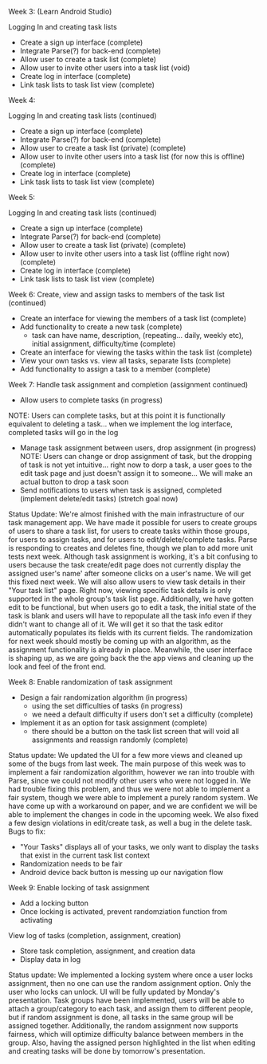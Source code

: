 Week 3:
(Learn Android Studio)

Logging In and creating task lists
- Create a sign up interface (complete)
- Integrate Parse(?) for back-end (complete)
- Allow user to create a task list (complete)
- Allow user to invite other users into a task list (void)
- Create log in interface (complete)
- Link task lists to task list view (complete)


Week 4:


Logging In and creating task lists (continued)
- Create a sign up interface (complete)
- Integrate Parse(?) for back-end (complete)
- Allow user to create a task list (private) (complete)
- Allow user to invite other users into a task list (for now this is offline) (complete)
- Create log in interface (complete)
- Link task lists to task list view (complete)





Week 5:

Logging In and creating task lists (continued)
- Create a sign up interface (complete)
- Integrate Parse(?) for back-end (complete)
- Allow user to create a task list (private) (complete)
- Allow user to invite other users into a task list (offline right now) (complete)
- Create log in interface (complete)
- Link task lists to task list view (complete)

Week 6:
Create, view and assign tasks to members of the task list (continued)
- Create an interface for viewing the members of a task list (complete)
- Add functionality to create a new task (complete)
    - task can have name, description, (repeating... daily, weekly etc), initial assignment, difficulty/time (complete)
- Create an interface for viewing the tasks within the task list (complete)
- View your own tasks vs. view all tasks, separate lists (complete)
- Add functionality to assign a task to a member (complete)



Week 7:
Handle task assignment and completion (assignment continued)
 - Allow users to complete tasks (in progress)

NOTE: Users can complete tasks, but at this point it is functionally equivalent to deleting a task... when we implement the log interface, completed tasks will go in the log
 - Manage task assignment between users, drop assignment (in progress)
NOTE: Users can change or drop assignment of task, but the dropping of task is not yet intuitive... right now to dorp a task, a user goes to the edit task page and just doesn't assign it to someone... 
    We will make an actual button to drop a task soon
 - Send notifications to users when task is assigned, completed (implement delete/edit tasks) (stretch goal now)

Status Update:
  We're almost finished with the main infrastructure of our task management app. We have made it possible for users to create groups of users to share a task list, for users to create tasks
within those groups, for users to assign tasks, and for users to edit/delete/complete tasks. Parse is responding to creates and deletes fine, though we plan to add more unit tests next week.
Although task assignment is working, it's a bit confusing to users because the task create/edit page does not currently display the assigned user's name' after someone clicks on a user's name.
We will get this fixed next week. We will also allow users to view task details in their "Your task list" page. Right now, viewing specific task details is only supported in the whole group's task 
list page. Additionally, we have gotten edit to be functional, but when users go to edit a task, the initial state of the task is blank and users will have to repopulate all the task info even if they
didn't want to change all of it. We will get it so that the task editor automatically populates its fields with its current fields.
The randomization for next week should mostly be coming up with an algorithm, as the assignment functionality is already in place. Meanwhile, the user interface is shaping up, as we are going back 
the the app views and cleaning up the look and feel of the front end.


Week 8:
Enable randomization of task assignment
 - Design a fair randomization algorithm (in progress)
    - using the set difficulties of tasks (in progress)
    - we need a default difficulty if users don't set a difficulty (complete)
 - Implement it as an option for task assignment (complete)
    - there should be a button on the task list screen that will void all assignments and reassign randomly (complete)

Status update:
 We updated the UI for a few more views and cleaned up some of the bugs from last week. The main purpose of this week was to implement a fair randomization algorithm, however we ran into trouble with Parse, since we could not modify other users who were not logged in. We had trouble fixing this problem, and thus we were not able to implement a fair system, though we were able to implement a purely random system. We have come up with a workaround on paper, and we are confident we will be able to implement the changes in code in the upcoming week. We also fixed a few design violations in edit/create task, as well a bug in the delete task.
Bugs to fix: 
- "Your Tasks" displays all of your tasks, we only want to display the tasks that exist in the current task list context
- Randomization needs to be fair
- Android device back button is messing up our navigation flow

Week 9:
Enable locking of task assignment
 - Add a locking button
 - Once locking is activated, prevent randomziation function from activating

View log of tasks (completion, assignment, creation)
- Store task completion, assignment, and creation data
- Display data in log

Status update: We implemented a locking system where once a user locks assignment, then no one can use the random assignment option. Only the user who locks can unlock. UI will be fully updated by Monday's presentation. Task groups have been implemented, users will be able to attach a group/category to each task, and assign them to different people, but if random assignment is done, all tasks in the same group will be assigned together. Additionally, the random assignment now supports fairness, which will optimize difficulty balance between members in the group. Also, having the assigned person highlighted in the list when editing and creating tasks will be done by tomorrow's presentation.

